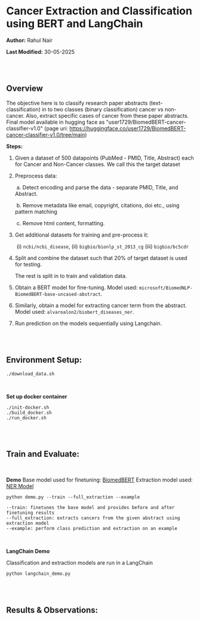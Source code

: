 # Cancer Extraction and Classification using BERT and LangChain

**Author:** Rahul Nair

**Last Modified:** 30-05-2025

<br><br>

## Overview

The objective here is to classify research paper abstracts (text-classification)  in to two classes (binary classification) cancer vs non-cancer. Also,  extract  specific cases of cancer from these paper abstracts. 
Final model available in hugging face as "user1729/BiomedBERT-cancer-classifier-v1.0" (page uri: https://huggingface.co/user1729/BiomedBERT-cancer-classifier-v1.0/tree/main)

**Steps:** 

1. Given a dataset of 500 datapoints (PubMed - PMID, Title, Abstract) each for Cancer and Non-Cancer classes. We call this the target dataset

2. Preprocess data:

   ​	a. Detect encoding and parse the data - separate PMID, Title, and Abstract.

   ​	b. Remove metadata like email, copyright, citations, doi etc., using pattern matching

   ​	c. Remove html content, formatting.

3. Get additional datasets for training and pre-process it: 

   ​	(i) `ncbi/ncbi_disease`,  (ii) `bigbio/bionlp_st_2013_cg` (iii) `bigbio/bc5cdr`

4. Split and combine the dataset such that 20% of target dataset is used for testing.

   The rest is split in to train and validation data.

5. Obtain a BERT model for fine-tuning. Model used: `microsoft/BiomedNLP-BiomedBERT-base-uncased-abstract`.

6. Similarly, obtain a model for extracting cancer term from the abstract. Model used: `alvaroalon2/biobert_diseases_ner`.

7. Run prediction on the models sequentially using Langchain.

<br><br>

## Environment Setup:

```
./download_data.sh
```

<br>

**Set up docker container**

```
./init-docker.sh
./build_docker.sh
./run_docker.sh
```

<br><br>

## Train and Evaluate: 

<br>

**Demo**
Base model used for finetuning: [BiomedBERT]("https://huggingface.co/microsoft/BiomedNLP-BiomedBERT-base-uncased-abstract")
Extraction model used: [NER Model]("https://huggingface.co/alvaroalon2/biobert_diseases_ner")
```
python demo.py --train --full_extraction --example

--train: finetunes the base model and provides before and after finetuning results 
--full_extraction: extracts cancers from the given abstract using extraction model
--example: perform class prediction and extraction on an example

```

<br>

**LangChain Demo**

Classification and extraction models are run in a LangChain

```
python langchain_demo.py

```

<br><br>

## Results & Observations:

<br><br>


